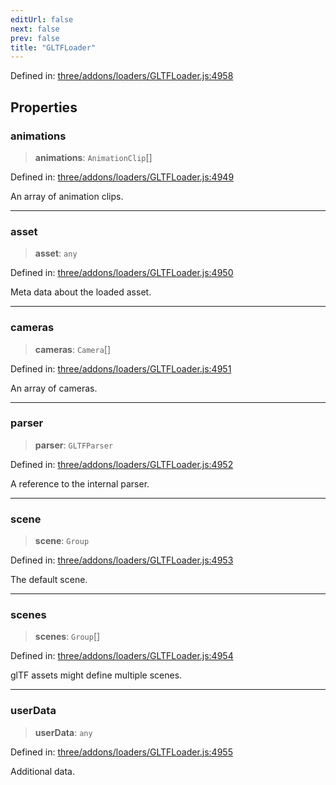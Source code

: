 ```yaml
---
editUrl: false
next: false
prev: false
title: "GLTFLoader"
---
```


Defined in: [three/addons/loaders/GLTFLoader.js:4958](https://github.com/DefinitelyMaybe/three-i18n/blob/fa57b79433d1c349ffb23a78727299c8d4190136/three/addons/loaders/GLTFLoader.js#L4958)

## Properties

### animations

> **animations**: `AnimationClip`[]

Defined in: [three/addons/loaders/GLTFLoader.js:4949](https://github.com/DefinitelyMaybe/three-i18n/blob/fa57b79433d1c349ffb23a78727299c8d4190136/three/addons/loaders/GLTFLoader.js#L4949)

An array of animation clips.

***

### asset

> **asset**: `any`

Defined in: [three/addons/loaders/GLTFLoader.js:4950](https://github.com/DefinitelyMaybe/three-i18n/blob/fa57b79433d1c349ffb23a78727299c8d4190136/three/addons/loaders/GLTFLoader.js#L4950)

Meta data about the loaded asset.

***

### cameras

> **cameras**: `Camera`[]

Defined in: [three/addons/loaders/GLTFLoader.js:4951](https://github.com/DefinitelyMaybe/three-i18n/blob/fa57b79433d1c349ffb23a78727299c8d4190136/three/addons/loaders/GLTFLoader.js#L4951)

An array of cameras.

***

### parser

> **parser**: `GLTFParser`

Defined in: [three/addons/loaders/GLTFLoader.js:4952](https://github.com/DefinitelyMaybe/three-i18n/blob/fa57b79433d1c349ffb23a78727299c8d4190136/three/addons/loaders/GLTFLoader.js#L4952)

A reference to the internal parser.

***

### scene

> **scene**: `Group`

Defined in: [three/addons/loaders/GLTFLoader.js:4953](https://github.com/DefinitelyMaybe/three-i18n/blob/fa57b79433d1c349ffb23a78727299c8d4190136/three/addons/loaders/GLTFLoader.js#L4953)

The default scene.

***

### scenes

> **scenes**: `Group`[]

Defined in: [three/addons/loaders/GLTFLoader.js:4954](https://github.com/DefinitelyMaybe/three-i18n/blob/fa57b79433d1c349ffb23a78727299c8d4190136/three/addons/loaders/GLTFLoader.js#L4954)

glTF assets might define multiple scenes.

***

### userData

> **userData**: `any`

Defined in: [three/addons/loaders/GLTFLoader.js:4955](https://github.com/DefinitelyMaybe/three-i18n/blob/fa57b79433d1c349ffb23a78727299c8d4190136/three/addons/loaders/GLTFLoader.js#L4955)

Additional data.
